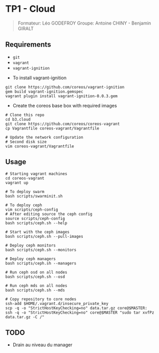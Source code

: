# TP1 - Cloud
> Formateur: Léo GODEFROY
> Groupe: Antoine CHINY - Benjamin GIRALT

## Requirements
- `git`
- `vagrant`
- `vagrant-ignition`

* To install vagrant-ignition
```
git clone https://github.com/coreos/vagrant-ignition
gem build vagrant-ignition.gemspec
vagrant plugin install vagrant-ignition-0.0.3.gem
```

* Create the coreos base box with required images
```
# Clone this repo
cd b3.cloud
git clone https://github.com/coreos/coreos-vagrant
cp Vagrantfile coreos-vagrant/Vagrantfile

# Update the network configuration
# Second disk size
vim coreos-vagrant/Vagrantfile
```

## Usage

```
# Starting vagrant machines
cd coreos-vagrant
vagrant up

# To deploy swarm
bash scripts/swarminit.sh

# To deploy ceph
vim scripts/ceph-config
# After editing source the ceph config
source scripts/ceph-config
bash scripts/ceph.sh --help

# Start with the ceph images
bash scripts/ceph.sh --pull-images

# Deploy ceph monitors
bash scripts/ceph.sh --monitors

# Deploy ceph managers
bash scripts/ceph.sh --managers

# Run ceph osd on all nodes
bash scripts/ceph.sh --osd

# Run ceph mds on all nodes
bash scripts/ceph.sh --mds

# Copy repository to core nodes
ssh-add $HOME/.vagrant.d/insecure_private_key
scp -q -o "StrictHostKeyChecking=no" data.tar.gz core@$MASTER:
ssh -q -o "StrictHostKeyChecking=no" core@$MASTER "sudo tar xvfPz data.tar.gz -C /"
```

## TODO

- Drain au niveau du manager
